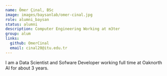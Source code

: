 ```yaml
---
name: Ömer Çinal, BSc
image: images/baysanlab/omer-cinal.jpg
role: alumni_baysan
status: alumni
description: Computer Engineering Working at m3ter
group: alum
links:
  github: OmerCinal
  email: cinal20@itu.edu.tr
---
```


I am a Data Scientist and Sofware Developer working full time at Oaknorth AI for about 3 years. 
